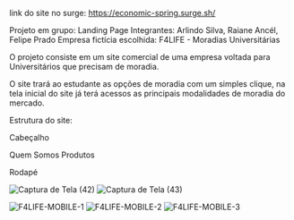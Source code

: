 link do site no surge: https://economic-spring.surge.sh/

Projeto em grupo: Landing Page
Integrantes: Arlindo Silva, Raiane Ancél, Felipe Prado
Empresa fictícia escolhida: F4LIFE - Moradias Universitárias

O projeto consiste em um site comercial de uma empresa voltada para Universitários que precisam de moradia.

O site trará ao estudante as opções de moradia com um simples clique, na tela inicial do site já terá acessos as principais modalidades de moradia do mercado.

Estrutura do site:

Cabeçalho

  Quem Somos
  Produtos
 
Rodapé

![Captura de Tela (42)](https://user-images.githubusercontent.com/104537653/172020149-cc9611d1-a9ec-4b40-a515-7c52a2d1f438.png)
![Captura de Tela (43)](https://user-images.githubusercontent.com/104537653/172020147-74badbf0-5f04-48de-b43a-609d7b865bce.png)

![F4LIFE-MOBILE-1](https://user-images.githubusercontent.com/104537653/172020146-912a8599-57b3-4fe1-8bb7-37267266f854.png)
![F4LIFE-MOBILE-2](https://user-images.githubusercontent.com/104537653/172020145-e12a5d1b-4397-46c3-b525-63f44c053e19.png)
![F4LIFE-MOBILE-3](https://user-images.githubusercontent.com/104537653/172020144-60f6b46c-21f8-47ea-b6ed-410eaaaf5643.png)
